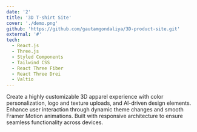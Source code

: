 ```yaml
---
date: '2'
title: '3D T-shirt Site'
cover: './demo.png'
github: 'https://github.com/gautamgondaliya/3D-product-site.git'
external: '#'
tech:
  - React.js
  - Three.js
  - Styled Components
  - Tailwind CSS
  - React Three Fiber
  - React Three Drei
  - Valtio
---
```


Create a highly customizable 3D apparel experience with color personalization, logo and texture uploads, and AI-driven design elements. Enhance user interaction through dynamic theme changes and smooth Framer Motion animations. Built with responsive architecture to ensure seamless functionality across devices.